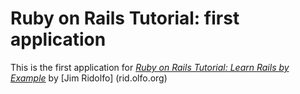 # Ruby on Rails Tutorial: first application

This is the first application for [*Ruby on Rails Tutorial: Learn Rails by Example*](http://railstutorial.org) by [Jim Ridolfo] (rid.olfo.org)